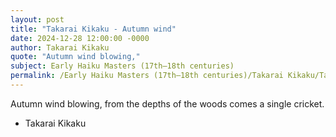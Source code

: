 ```yaml
---
layout: post
title: "Takarai Kikaku - Autumn wind"
date: 2024-12-28 12:00:00 -0000
author: Takarai Kikaku
quote: "Autumn wind blowing,"
subject: Early Haiku Masters (17th–18th centuries)
permalink: /Early Haiku Masters (17th–18th centuries)/Takarai Kikaku/Takarai Kikaku - Autumn wind
---
```


Autumn wind blowing,
from the depths of the woods comes
a single cricket.

- Takarai Kikaku
